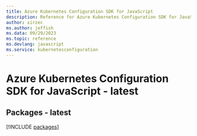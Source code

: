 ```yaml
---
title: Azure Kubernetes Configuration SDK for JavaScript
description: Reference for Azure Kubernetes Configuration SDK for JavaScript
author: xirzec
ms.author: jeffish
ms.data: 09/29/2023
ms.topic: reference
ms.devlang: javascript
ms.service: kubernetesconfiguration
---
```

# Azure Kubernetes Configuration SDK for JavaScript - latest
## Packages - latest
[!INCLUDE [packages](kubernetes-configuration-index.md)]